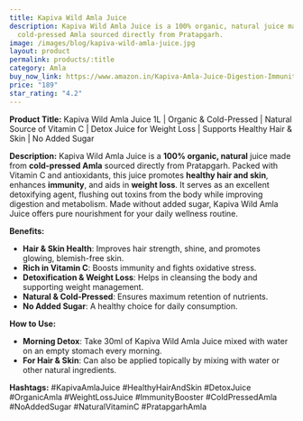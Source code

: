 ```yaml
---
title: Kapiva Wild Amla Juice
description: Kapiva Wild Amla Juice is a 100% organic, natural juice made from
  cold-pressed Amla sourced directly from Pratapgarh.
image: /images/blog/kapiva-wild-amla-juice.jpg
layout: product
permalink: products/:title
category: Amla
buy_now_link: https://www.amazon.in/Kapiva-Amla-Juice-Digestion-Immunity/dp/B01MFH172B/ref=sr_1_6?crid=9NCKR3RZI9QI&tag=ayushmonk-21
price: "189"
star_rating: "4.2"
---
```

**Product Title:** Kapiva Wild Amla Juice 1L | Organic & Cold-Pressed | Natural Source of Vitamin C | Detox Juice for Weight Loss | Supports Healthy Hair & Skin | No Added Sugar

**Description:**
Kapiva Wild Amla Juice is a **100% organic, natural** juice made from **cold-pressed Amla** sourced directly from Pratapgarh. Packed with Vitamin C and antioxidants, this juice promotes **healthy hair and skin**, enhances **immunity**, and aids in **weight loss**. It serves as an excellent detoxifying agent, flushing out toxins from the body while improving digestion and metabolism. Made without added sugar, Kapiva Wild Amla Juice offers pure nourishment for your daily wellness routine.

**Benefits:**
- **Hair & Skin Health**: Improves hair strength, shine, and promotes glowing, blemish-free skin.
- **Rich in Vitamin C**: Boosts immunity and fights oxidative stress.
- **Detoxification & Weight Loss**: Helps in cleansing the body and supporting weight management.
- **Natural & Cold-Pressed**: Ensures maximum retention of nutrients.
- **No Added Sugar**: A healthy choice for daily consumption.

**How to Use:**
- **Morning Detox**: Take 30ml of Kapiva Wild Amla Juice mixed with water on an empty stomach every morning.
- **For Hair & Skin**: Can also be applied topically by mixing with water or other natural ingredients.

**Hashtags:**
#KapivaAmlaJuice #HealthyHairAndSkin #DetoxJuice #OrganicAmla #WeightLossJuice #ImmunityBooster #ColdPressedAmla #NoAddedSugar #NaturalVitaminC #PratapgarhAmla
